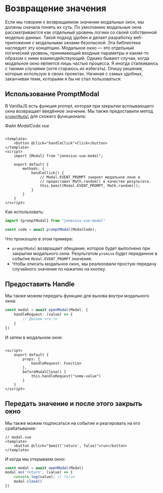 # Возвращение значения

Если мы говорим о возвращаемом значении модальных окон, мы должны
сначала понять их суть.
По умолчанию модальные окна рассматриваются как отдельный уровень
логики со своей собственной моделью данных.
Такой подход удобен и делает разработку веб-приложения с модальными
окнами безопасной. Эта библиотека наследует
эту концепцию. Модальное окно — это отдельный логический уровень,
принимающий входные параметры и каким-то образом с
ними взаимодействующий. Однако бывают случаи, когда модальное окно
является лишь частью процесса. Я иногда сталкиваюсь с
такими случаями (хотя стараюсь их избегать). Опишу решения, которые
использую в своих проектах. Начиная с самых удобных,
заканчивая теми, которыми я бы не стал пользоваться:

## Использование PromptModal

В VanillaJS есть функция prompt, которая при закрытии всплывающего
окна возвращает введённое значение. Мы также предоставили метод
[`promptModal`](guide-methods.md#prompt-modal) для схожего
функционала:

Файл *ModalCode.vue*

```vue

<template>
	<button @click="handleClick">Click</button>
</template>
<script>
	import {Modal} from "jenesius-vue-modal";

	export default {
		methods: {
			handleClick() {
				// Modal.EVENT_PROMPT закроет модальное окно и
                // предоставит Math.random() в качестве результата.
				this.$emit(Modal.EVENT_PROMPT, Math.random());
			}
		}
	}
</script>
```

Как использовать:

```ts
import {promptModal} from "jenesius-vue-modal"

const code = await promptModal(ModalCode);
```

Что произошло в этом примере:

- `promptModal` возвращает обещание, которое будет выполнено при
  закрытии модального окна. Результатом `promise` будет
  переданное в событие `Modal.EVENT_PROMPT` значение.
- Чтобы описать модальное окно, мы реализовали простую передачу
  случайного значения по нажатию на кнопку.

## Предоставить Handle

Мы также можем передать функцию для вызова внутри модального окна:

```ts
const modal = await openModal(Modal, {
	handleRequest: (value) => {
		// Делаем что-то 
	}
})
```

И затем в модальном окне:

```vue

<script>
	export default {
		props: {
			handleRequest: Function
		},
		beforeModalClose() {
			this.handleRequest("some-value")
		}
	}
</script>
```

## Передать значение и после этого закрыть окно

Мы также можем подписаться на событие и реагировать на его срабатывание:

```vue
// modal.vue
<template>
	<button @click="$emit('return', false)">run</button>
</template>
```

И когда мы открываем окно:

```ts
const modal = await openModal(Modal)
modal.on('return', (value) => {
	console.log(value); // false
	modal.close()
})
```

